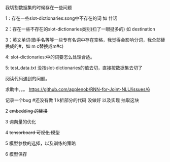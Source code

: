 我切割数据集的时候存在一些问题

1：存在一些slot-dictionaries:song中不存在的词 如 什话

2：存在一些不存在的slot-dictionaries类别(扫了一眼挺多的) 如 destination

3：英文单词(歌手名等等一些专有名词中存在空格，我觉得会影响分词，我全部替换成的#，如 m c替换成m#c)

4: slot-dictionaries:中的词要怎么处理合适。

5: test_data.txt 没按slot-dictionaries的值去切，直接按数据集去切了


阅读代码遇到的问题。

求助中。。。
https://github.com/applenob/RNN-for-Joint-NLU/issues/6

记录一个bug
#还没有做
1 k折部分的代码 没做好 以及实现 抽取这块

2 <s>embedding 的替换</s>
 
3 词向量的优化
  
4 <s>tensorboard 可视化 模型</s>
 
5 模型参数的选择，以及训练的策略

6 模型保存